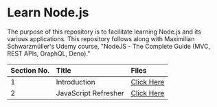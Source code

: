 # Learn Node.js

The purpose of this repository is to facilitate learning Node.js and its various applications. This repository follows along with Maximilian Schwarzmüller's Udemy course, "NodeJS - The Complete Guide (MVC, REST APIs, GraphQL, Deno)."

| Section No. | Title | Files |
| :---------- | :---- | :---- |
| 1 | Introduction | [Click Here](./1%20introduction/) |
| 2 | JavaScript Refresher | [Click Here](./2%20javascript-refresh/) |
